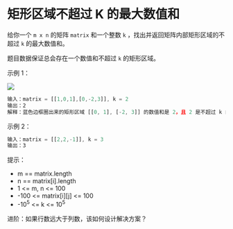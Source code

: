 # 矩形区域不超过 K 的最大数值和

给你一个 `m x n` 的矩阵 `matrix` 和一个整数 `k` ，找出并返回矩阵内部矩形区域的不超过 `k` 的最大数值和。

题目数据保证总会存在一个数值和不超过 `k` 的矩形区域。

示例 1：

![](https://assets.leetcode.com/uploads/2021/03/18/sum-grid.jpg)

```ts
输入：matrix = [[1,0,1],[0,-2,3]], k = 2
输出：2
解释：蓝色边框圈出来的矩形区域 [[0, 1], [-2, 3]] 的数值和是 2，且 2 是不超过 k 的最大数字（k = 2）。
```

示例 2：

```ts
输入：matrix = [[2,2,-1]], k = 3
输出：3
```

提示：

- m == matrix.length
- n == matrix[i].length
- 1 <= m, n <= 100
- -100 <= matrix[i][j] <= 100
- -10<sup>5</sup> <= k <= 10<sup>5</sup>

进阶：如果行数远大于列数，该如何设计解决方案？
